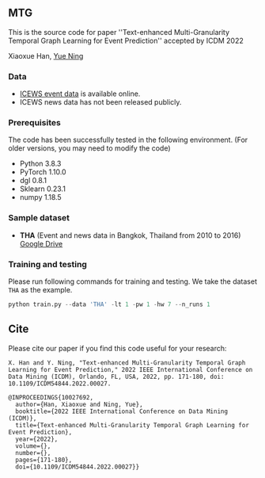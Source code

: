 ## MTG
This is the source code for paper ''Text-enhanced Multi-Granularity Temporal Graph
Learning for Event Prediction'' accepted by ICDM 2022

Xiaoxue Han, [Yue Ning](https://yue-ning.github.io/)

### Data
- [ICEWS event data](https://dataverse.harvard.edu/dataset.xhtml?persistentId=doi:10.7910/DVN/28075 "ICEWS event data") is available online.
- ICEWS news data has not been released publicly. 

### Prerequisites
The code has been successfully tested in the following environment. (For older versions, you may need to modify the code)
- Python 3.8.3
- PyTorch 1.10.0
- dgl 0.8.1
- Sklearn 0.23.1
- numpy 1.18.5

### Sample dataset
- **THA** (Event and news data in Bangkok, Thailand from 2010 to 2016) [Google Drive](https://drive.google.com/drive/folders/1xiZ5g90v5s33VcaCLeeJawMEb5-2BXez)

### Training and testing
Please run following commands for training and testing. We take the dataset `THA` as the example.
```python
python train.py --data 'THA' -lt 1 -pw 1 -hw 7 --n_runs 1 
```
## Cite

Please cite our paper if you find this code useful for your research:

```
X. Han and Y. Ning, "Text-enhanced Multi-Granularity Temporal Graph Learning for Event Prediction," 2022 IEEE International Conference on Data Mining (ICDM), Orlando, FL, USA, 2022, pp. 171-180, doi: 10.1109/ICDM54844.2022.00027.
```

```
@INPROCEEDINGS{10027692,
  author={Han, Xiaoxue and Ning, Yue},
  booktitle={2022 IEEE International Conference on Data Mining (ICDM)}, 
  title={Text-enhanced Multi-Granularity Temporal Graph Learning for Event Prediction}, 
  year={2022},
  volume={},
  number={},
  pages={171-180},
  doi={10.1109/ICDM54844.2022.00027}}

```
